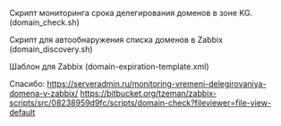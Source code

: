 Скрипт мониторинга срока делегирования доменов в зоне KG. (domain_check.sh)

Скрипт для автообнаружения списка доменов в Zabbix (domain_discovery.sh)

Шаблон для Zabbix (domain-expiration-template.xml)

Спасибо:
https://serveradmin.ru/monitoring-vremeni-delegirovaniya-domena-v-zabbix/
https://bitbucket.org/tzeman/zabbix-scripts/src/08238959d9fc/scripts/domain-check?fileviewer=file-view-default

